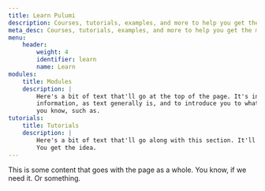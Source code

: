 ```yaml
---
title: Learn Pulumi
description: Courses, tutorials, examples, and more to help you get the most out of Pulumi.
meta_desc: Courses, tutorials, examples, and more to help you get the most out of Pulumi.
menu:
    header:
        weight: 4
        identifier: learn
        name: Learn
modules:
    title: Modules
    description: |
        Here's a bit of text that'll go at the top of the page. It's intended to give you some
        information, as text generally is, and to introduce you to what you're looking at, and uh,
        you know, such as.
tutorials:
    title: Tutorials
    description: |
        Here's a bit of text that'll go along with this section. It'll have a little info, etc.
        You get the idea.
---
```


This is some content that goes with the page as a whole. You know, if we need it. Or something.

